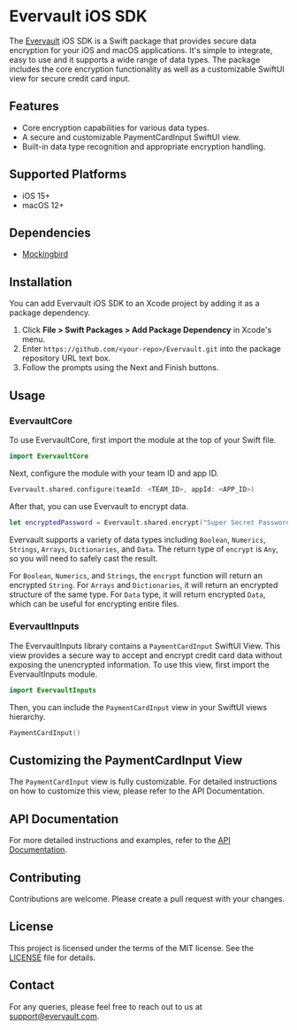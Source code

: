 # Evervault iOS SDK

The [Evervault](https://evervault.com/) iOS SDK is a Swift package that provides secure data encryption for your iOS and macOS applications. It's simple to integrate, easy to use and it supports a wide range of data types. The package includes the core encryption functionality as well as a customizable SwiftUI view for secure credit card input.

## Features
- Core encryption capabilities for various data types.
- A secure and customizable PaymentCardInput SwiftUI view.
- Built-in data type recognition and appropriate encryption handling.

## Supported Platforms
- iOS 15+
- macOS 12+

## Dependencies
- [Mockingbird](https://github.com/birdrides/mockingbird)

## Installation

You can add Evervault iOS SDK to an Xcode project by adding it as a package dependency.

1. Click **File > Swift Packages > Add Package Dependency** in Xcode's menu.
2. Enter `https://github.com/<your-repo>/Evervault.git` into the package repository URL text box.
3. Follow the prompts using the Next and Finish buttons.

## Usage

### EvervaultCore
To use EvervaultCore, first import the module at the top of your Swift file.

```swift
import EvervaultCore
```

Next, configure the module with your team ID and app ID.

```swift
Evervault.shared.configure(teamId: <TEAM_ID>, appId: <APP_ID>)
```

After that, you can use Evervault to encrypt data.

```swift
let encryptedPassword = Evervault.shared.encrypt("Super Secret Password")
```

Evervault supports a variety of data types including `Boolean`, `Numerics`, `Strings`, `Arrays`, `Dictionaries`, and `Data`. The return type of `encrypt` is `Any`, so you will need to safely cast the result.

For `Boolean`, `Numerics`, and `Strings`, the `encrypt` function will return an encrypted `String`. For `Arrays` and `Dictionaries`, it will return an encrypted structure of the same type. For `Data` type, it will return encrypted `Data`, which can be useful for encrypting entire files.

### EvervaultInputs

The EvervaultInputs library contains a `PaymentCardInput` SwiftUI View. This view provides a secure way to accept and encrypt credit card data without exposing the unencrypted information. To use this view, first import the EvervaultInputs module.

```swift
import EvervaultInputs
```

Then, you can include the `PaymentCardInput` view in your SwiftUI views hierarchy.

```swift
PaymentCardInput()
```

## Customizing the PaymentCardInput View

The `PaymentCardInput` view is fully customizable. For detailed instructions on how to customize this view, please refer to the API Documentation.

## API Documentation

For more detailed instructions and examples, refer to the [API Documentation](<LINK_TO_YOUR_API_DOCUMENTATION>).

## Contributing

Contributions are welcome. Please create a pull request with your changes.

## License

This project is licensed under the terms of the MIT license. See the [LICENSE](LICENSE) file for details.

## Contact

For any queries, please feel free to reach out to us at [support@evervault.com](mailto:support@evervault.com).
